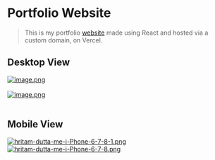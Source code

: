 # Portfolio Website

> This is my portfolio <a href= "https://hritam-dutta.me" target= "_blank">website</a> made using React and hosted via a custom domain, on Vercel.

## Desktop View

[![image.png](https://i.postimg.cc/L6FnQKRC/image.png)](https://postimg.cc/4nwfn0YV)
<br><br>
[![image.png](https://i.postimg.cc/g2ScWfFP/image.png)](https://postimg.cc/VJtP9Zk7)
<br><br>

## Mobile View

[![hritam-dutta-me-i-Phone-6-7-8-1.png](https://i.postimg.cc/d3HN1mqD/hritam-dutta-me-i-Phone-6-7-8-1.png)](https://postimg.cc/Cn8sr8nV)
&nbsp;&nbsp;&nbsp;&nbsp;&nbsp;&nbsp;&nbsp;&nbsp;&nbsp;&nbsp;&nbsp;&nbsp;&nbsp;&nbsp;&nbsp;
[![hritam-dutta-me-i-Phone-6-7-8.png](https://i.postimg.cc/VkM4QcbJ/hritam-dutta-me-i-Phone-6-7-8.png)](https://postimg.cc/G4LvGVKR)
